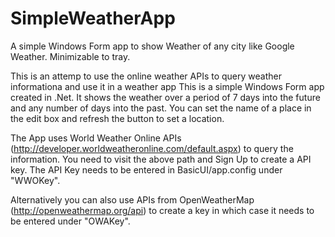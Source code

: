 # SimpleWeatherApp
A simple Windows Form app to show Weather of any city like Google Weather. Minimizable to tray.

This is an attemp to use the online weather APIs to query weather informationa and use it in a weather app
This is a simple Windows Form app created in .Net. It shows the weather over a period of 7 days into the future and any number of days into the past. 
You can set the name of a place  in the edit box and refresh the  button to set a location.

The App uses World Weather Online APIs (http://developer.worldweatheronline.com/default.aspx) to query the information. You need to visit the above path and Sign Up to create a API key. The API Key needs to be entered in BasicUI/app.config under "WWOKey".

Alternatively you can also use APIs from OpenWeatherMap (http://openweathermap.org/api) to create a key in which case it needs to be entered under "OWAKey".


